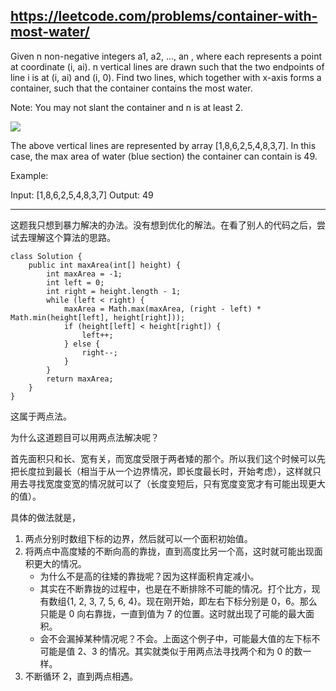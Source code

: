 https://leetcode.com/problems/container-with-most-water/
---
Given n non-negative integers a1, a2, ..., an , where each represents a point at coordinate (i, ai). n vertical lines are drawn such that the two endpoints of line i is at (i, ai) and (i, 0). Find two lines, which together with x-axis forms a container, such that the container contains the most water.

Note: You may not slant the container and n is at least 2.

![](https://note.youdao.com/yws/public/resource/2bc727ff0e4a4fee0db45d31f58e6d28/xmlnote/C5184C4B5C7E42B0B1D1101D84453306/12151)

The above vertical lines are represented by array [1,8,6,2,5,4,8,3,7]. In this case, the max area of water (blue section) the container can contain is 49.

 

Example:

Input: [1,8,6,2,5,4,8,3,7]
Output: 49

---

这题我只想到暴力解决的办法。没有想到优化的解法。在看了别人的代码之后，尝试去理解这个算法的思路。

```
class Solution {
    public int maxArea(int[] height) {
        int maxArea = -1;
        int left = 0;
        int right = height.length - 1;
        while (left < right) {
            maxArea = Math.max(maxArea, (right - left) * Math.min(height[left], height[right]));
            if (height[left] < height[right]) {
                left++;
            } else {
                right--;
            }
        }
        return maxArea;
    }
}
```

这属于两点法。

为什么这道题目可以用两点法解决呢？

首先面积只和长、宽有关，而宽度受限于两者矮的那个。所以我们这个时候可以先把长度拉到最长（相当于从一个边界情况，即长度最长时，开始考虑），这样就只用去寻找宽度变宽的情况就可以了（长度变短后，只有宽度变宽才有可能出现更大的值）。

具体的做法就是，
1. 两点分别时数组下标的边界，然后就可以一个面积初始值。
2. 将两点中高度矮的不断向高的靠拢，直到高度比另一个高，这时就可能出现面积更大的情况。
	- 为什么不是高的往矮的靠拢呢？因为这样面积肯定减小。
	- 其实在不断靠拢的过程中，也是在不断排除不可能的情况。打个比方，现有数组{1, 2, 3, 7, 5, 6, 4}。现在刚开始，即左右下标分别是 0，6。那么只能是 0 向右靠拢，一直到值为 7 的位置。这时就出现了可能的最大面积。
	- 会不会漏掉某种情况呢？不会。上面这个例子中，可能最大值的左下标不可能是值 2、3 的情况。其实就类似于用两点法寻找两个和为 0 的数一样。
3. 不断循环 2，直到两点相遇。





